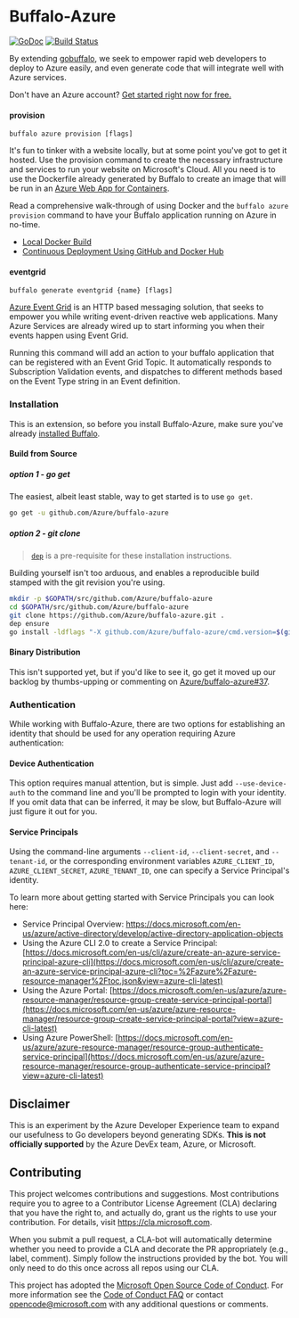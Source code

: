 # Buffalo-Azure

[![GoDoc](https://godoc.org/github.com/Azure/buffalo-azure?status.svg)](https://godoc.org/github.com/Azure/buffalo-azure) [![Build Status](https://travis-ci.org/Azure/buffalo-azure.svg?branch=master)](https://travis-ci.org/Azure/buffalo-azure)

By extending [gobuffalo](https://gobuffalo.io), we seek to empower rapid web developers to deploy to Azure easily, and 
even generate code that will integrate well with Azure services.

Don't have an Azure account? [Get started right now for free.](https://aka.ms/buffalo-free-account)

#### provision

`buffalo azure provision [flags]`

It's fun to tinker with a website locally, but at some point you've got to get it hosted. Use the provision command to 
create the necessary infrastructure and services to run your website on Microsoft's Cloud. All you need is to use the 
Dockerfile already generated by Buffalo to create an image that will be run in an [Azure Web App for Containers](https://azure.microsoft.com/en-us/services/app-service/containers/).

Read a comprehensive walk-through of using Docker and the `buffalo azure provision` command to have your Buffalo
application running on Azure in no-time.
- [Local Docker Build](./documentation/deployment/Deployment.LocalDockerBuild.md)
- [Continuous Deployment Using GitHub and Docker Hub](./documentation/deployment/Deployment.DockerHubCloudBuild.md)

#### eventgrid

`buffalo generate eventgrid {name} [flags]`

[Azure Event Grid](https://docs.microsoft.com/en-us/azure/event-grid/overview) is an HTTP based messaging solution, that
seeks to empower you while writing event-driven reactive web applications. Many Azure Services are already wired up to 
start informing you when their events happen using Event Grid.

Running this command will add an action to your buffalo application that can be registered with an Event Grid Topic. It 
automatically responds to Subscription Validation events, and dispatches to different methods based on the Event Type 
string in an Event definition.

### Installation

This is an extension, so before you install Buffalo-Azure, make sure you've already [installed Buffalo](https://gobuffalo.io/en/docs/installation).

#### Build from Source
##### option 1 - go get  

The easiest, albeit least stable, way to get started is to use `go get`.
``` bash
go get -u github.com/Azure/buffalo-azure
```

##### option 2 - git clone

> [`dep`](https://github.com/golang/dep) is a pre-requisite for these installation instructions.

Building yourself isn't too arduous, and enables a reproducible build stamped with the git revision you're using.

``` bash
mkdir -p $GOPATH/src/github.com/Azure/buffalo-azure
cd $GOPATH/src/github.com/Azure/buffalo-azure
git clone https://github.com/Azure/buffalo-azure.git .
dep ensure
go install -ldflags "-X github.com/Azure/buffalo-azure/cmd.version=$(git rev-parse HEAD)"
``` 

#### Binary Distribution

This isn't supported yet, but if you'd like to see it, go get it moved up our backlog by thumbs-upping or commenting on [Azure/buffalo-azure#37](https://github.com/Azure/buffalo-azure/issues/37).

### Authentication

While working with Buffalo-Azure, there are two options for establishing an identity that should be used for any 
operation requiring Azure authentication:

#### Device Authentication

This option requires manual attention, but is simple. Just add `--use-device-auth` to the command line and you'll be 
prompted to login with your identity. If you omit data that can be inferred, it may be slow, but Buffalo-Azure will just
figure it out for you.

#### Service Principals

Using the command-line arguments `--client-id`, `--client-secret`, and `--tenant-id`, or the corresponding environment 
variables `AZURE_CLIENT_ID`, `AZURE_CLIENT_SECRET`, `AZURE_TENANT_ID`, one can specify a Service Principal's identity. 

To learn more about getting started with Service Principals you can look here:
- Service Principal Overview: https://docs.microsoft.com/en-us/azure/active-directory/develop/active-directory-application-objects
- Using the Azure CLI 2.0 to create a Service Principal: [https://docs.microsoft.com/en-us/cli/azure/create-an-azure-service-principal-azure-cli](https://docs.microsoft.com/en-us/cli/azure/create-an-azure-service-principal-azure-cli?toc=%2Fazure%2Fazure-resource-manager%2Ftoc.json&view=azure-cli-latest)
- Using the Azure Portal: [https://docs.microsoft.com/en-us/azure/azure-resource-manager/resource-group-create-service-principal-portal](https://docs.microsoft.com/en-us/azure/azure-resource-manager/resource-group-create-service-principal-portal?view=azure-cli-latest)
- Using Azure PowerShell: [https://docs.microsoft.com/en-us/azure/azure-resource-manager/resource-group-authenticate-service-principal](https://docs.microsoft.com/en-us/azure/azure-resource-manager/resource-group-authenticate-service-principal?view=azure-cli-latest)

## Disclaimer
This is an experiment by the Azure Developer Experience team to expand our usefulness to Go developers beyond generating 
SDKs. **This is not officially supported** by the Azure DevEx team, Azure, or Microsoft.


## Contributing

This project welcomes contributions and suggestions.  Most contributions require you to agree to a Contributor License
Agreement (CLA) declaring that you have the right to, and actually do, grant us the rights to use your contribution. For
details, visit https://cla.microsoft.com.

When you submit a pull request, a CLA-bot will automatically determine whether you need to provide a CLA and decorate 
the PR appropriately (e.g., label, comment). Simply follow the instructions provided by the bot. You will only need to 
do this once across all repos using our CLA.

This project has adopted the [Microsoft Open Source Code of Conduct](https://opensource.microsoft.com/codeofconduct/). 
For more information see the [Code of Conduct FAQ](https://opensource.microsoft.com/codeofconduct/faq/) or contact 
[opencode@microsoft.com](mailto:opencode@microsoft.com) with any additional questions or comments.
